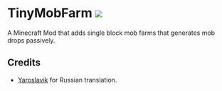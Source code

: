 # TinyMobFarm [![](http://cf.way2muchnoise.eu/short_tiny-mob-farm.svg)](https://minecraft.curseforge.com/projects/tiny-mob-farm)
A Minecraft Mod that adds single block mob farms that generates mob drops passively.

## Credits
- [Yaroslavik](https://github.com/yaroslav4167) for Russian translation.